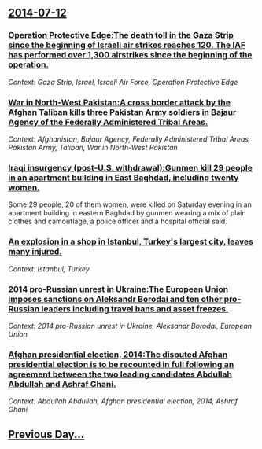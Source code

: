 ## [2014-07-12](/news/2014/07/12/index.md)

### [Operation Protective Edge:The death toll in the Gaza Strip since the beginning of Israeli air strikes reaches 120. The IAF has performed over 1,300 airstrikes since the beginning of the operation. ](/news/2014/07/12/operation-protective-edge-pthe-death-toll-in-the-gaza-strip-since-the-beginning-of-israeli-air-strikes-reaches-120-the-iaf-has-performed-ov.md)
_Context: Gaza Strip, Israel, Israeli Air Force, Operation Protective Edge_

### [War in North-West Pakistan:A cross border attack by the Afghan Taliban kills three Pakistan Army soldiers in Bajaur Agency of the Federally Administered Tribal Areas. ](/news/2014/07/12/war-in-north-west-pakistan-pa-cross-border-attack-by-the-afghan-taliban-kills-three-pakistan-army-soldiers-in-bajaur-agency-of-the-federally.md)
_Context: Afghanistan, Bajaur Agency, Federally Administered Tribal Areas, Pakistan Army, Taliban, War in North-West Pakistan_

### [Iraqi insurgency (post-U.S. withdrawal):Gunmen kill 29 people in an apartment building in East Baghdad, including twenty women. ](/news/2014/07/12/iraqi-insurgency-post-u-s-withdrawal-pgunmen-kill-29-people-in-an-apartment-building-in-east-baghdad-including-twenty-women.md)
Some 29 people, 20 of them women, were killed on Saturday evening in an apartment building in eastern Baghdad by gunmen wearing a mix of plain clothes and camouflage, a police officer and a hospital official said.

### [An explosion in a shop in Istanbul, Turkey's largest city, leaves many injured. ](/news/2014/07/12/an-explosion-in-a-shop-in-istanbul-turkey-s-largest-city-leaves-many-injured.md)
_Context: Istanbul, Turkey_

### [2014 pro-Russian unrest in Ukraine:The European Union imposes sanctions on Aleksandr Borodai and ten other pro-Russian leaders including travel bans and asset freezes. ](/news/2014/07/12/2014-pro-russian-unrest-in-ukraine-pthe-european-union-imposes-sanctions-on-aleksandr-borodai-and-ten-other-pro-russian-leaders-including-tr.md)
_Context: 2014 pro-Russian unrest in Ukraine, Aleksandr Borodai, European Union_

### [Afghan presidential election, 2014:The disputed Afghan presidential election is to be recounted in full following an agreement between the two leading candidates Abdullah Abdullah and Ashraf Ghani. ](/news/2014/07/12/afghan-presidential-election-2014-pthe-disputed-afghan-presidential-election-is-to-be-recounted-in-full-following-an-agreement-between-the.md)
_Context: Abdullah Abdullah, Afghan presidential election, 2014, Ashraf Ghani_

## [Previous Day...](/news/2014/07/11/index.md)

